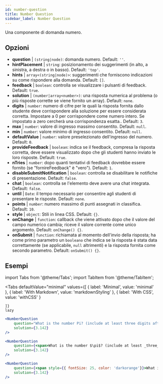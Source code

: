 ```yaml
---
id: number-question 
title: Number Question
sidebar_label: Number Question
---
```


Una componente di domanda numero.

## Opzioni

* __question__ | `(string|node)`: domanda numero. Default: `''`.
* __hintPlacement__ | `string`: posizionamento dei suggerimenti (in alto, a sinistra, a destra o in basso). Default: `'top'`.
* __hints__ | `array<(string|node)>`: suggerimenti che forniscono indicazioni su come rispondere alla domanda. Default: `[]`.
* __feedback__ | `boolean`: controlla se visualizzare i pulsanti di feedback. Default: `true`.
* __solution__ | `(number|array<number>)`: una risposta numerica al problema (o più risposte corrette se viene fornito un array). Default: `none`.
* __digits__ | `number`: numero di cifre per le quali la risposta fornita dallo studente deve corrispondere alla soluzione per essere considerata corretta. Impostare a 0 per corrispondere come numero intero. Se impostato a zero cercherà una corrispondenza esatta.. Default: `3`.
* __max__ | `number`: valore di ingresso massimo consentito. Default: `null`.
* __min__ | `number`: valore minimo di ingresso consentito. Default: `null`.
* __defaultValue__ | `number`: valore preselezionato dell'ingresso del numero. Default: `0`.
* __provideFeedback__ | `boolean`: indica se il feedback, compresa la risposta corretta, deve essere visualizzato dopo che gli studenti hanno inviato le loro risposte. Default: `true`.
* __nTries__ | `number`: dopo quanti tentativi di feedback dovrebbe essere fornito (se "fornireFeedback" è "vero"). Default: `1`.
* __disableSubmitNotification__ | `boolean`: controlla se disabilitare le notifiche di presentazione. Default: `false`.
* __chat__ | `boolean`: controlla se l'elemento deve avere una chat integrata. Default: `false`.
* __until__ | `Date`: il tempo necessario per consentire agli studenti di presentare le risposte. Default: `none`.
* __points__ | `number`: numero massimo di punti assegnati in classifica. Default: `10`.
* __style__ | `object`: Stili in linea CSS. Default: `{}`.
* __onChange__ | `function`: callback che viene attivato dopo che il valore del campo numerico cambia; riceve il valore corrente come unico argomento. Default: `onChange() {}`.
* __onSubmit__ | `function`: richiamata al momento dell'invio della risposta; ha come primo parametro un `booleano` che indica se la risposta è stata data correttamente (se applicabile, `null` altrimenti) e la risposta fornita come secondo parametro. Default: `onSubmit() {}`.


## Esempi

import Tabs from '@theme/Tabs';
import TabItem from '@theme/TabItem';

<Tabs
    defaultValue="minimal"
    values={[
        { label: 'Minimal', value: 'minimal' },
        { label: 'With Markdown', value: 'markdownStyling' },
        { label: 'With CSS', value: 'withCSS' }
        
    ]}
    lazy
>

<TabItem value="minimal">

```jsx live
<NumberQuestion
    question="What is the number Pi? (include at least three digits after the decimal point)"
    solution={3.142}
/>
```
</TabItem>

<TabItem value="markdownStyling">

```jsx live
<NumberQuestion
    question={<span>What is the number $\pi$? (include at least _three_ digits after the decimal point)</span>}
    solution={3.142}
/>
```
</TabItem>

<TabItem value="withCSS">

```jsx live
<NumberQuestion
    question={<span style={{ fontSize: 25, color: 'darkorange'}}>What is the number PI - three digits after the period</span>}
    solution={3.142}
/>
```
</TabItem>

</Tabs>
